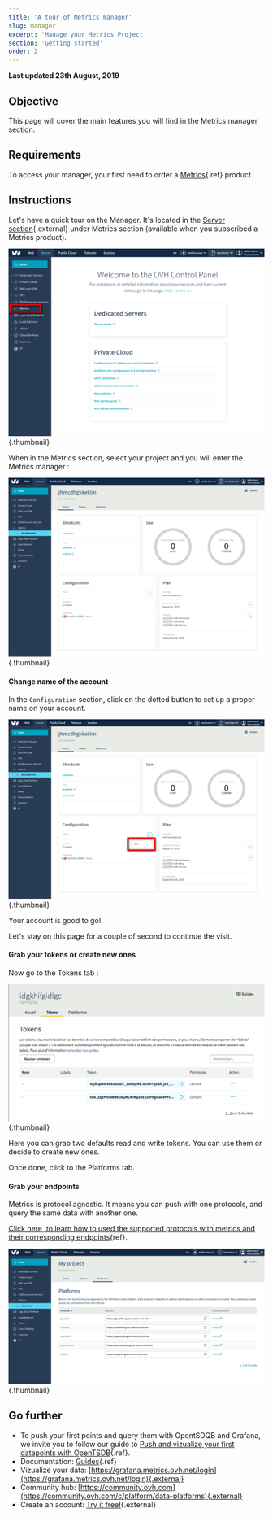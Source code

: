 ```yaml
---
title: 'A tour of Metrics manager'
slug: manager
excerpt: 'Manage your Metrics Project'
section: 'Getting started'
order: 2
---
```


**Last updated 23th August, 2019**

## Objective

This page will cover the main features you will find in the Metrics manager section.

## Requirements

To access your manager, your first need to order a [Metrics](../metrics_order/guide.fr-fr.md){.ref} product.

## Instructions

Let's have a quick tour on the Manager. It's located in the [Server section](https://www.ovh.com/manager/dedicated/index.html){.external} under Metrics section (available when you subscribed a Metrics product).

![manager](images/metrics_manager.png){.thumbnail}

When in the Metrics section, select your project and you will enter the Metrics manager :

![menu](images/metrics_manager_welcome.png){.thumbnail}

#### Change name of the account

In the `Configuration` section, click on the dotted button to set up a proper name on your account.

![menu](images/metrics_manager_setup.png){.thumbnail}

Your account is good to go!

Let's stay on this page for a couple of second to continue the visit.

#### Grab your tokens or create new ones

Now go to the Tokens tab :

![tokens](images/metrics_manager_tokens.png){.thumbnail}

Here you can grab two defaults read and write tokens. You can use them or decide to create new ones.

Once done, click to the Platforms tab.

#### Grab your endpoints

Metrics is protocol agnostic. It means you can push with one protocols, and query the same data with another one. 

[Click here, to learn how to used the supported protocols with metrics and their corresponding endpoints](../protocol_overview/guide.fr-fr.md){ref}.

![tokens](images/metrics_manager_platforms.png){.thumbnail}

## Go further

- To push your first points and query them with OpentSDQB and Grafana, we invite you to follow our guide to [Push and vizualize your first datapoints with OpenTSDB](../metrics_opentsdb/guide.fr-fr.md){.ref}.
- Documentation: [Guides](../product.fr-fr.md){.ref}
- Vizualize your data: [https://grafana.metrics.ovh.net/login](https://grafana.metrics.ovh.net/login){.external}
- Community hub: [https://community.ovh.com](https://community.ovh.com/c/platform/data-platforms){.external}
- Create an account: [Try it free!](https://www.ovh.com/fr/order/express/#/new/express/resume?products=~(~(planCode~'metrics-free-trial~configuration~(~(label~'region~values~(~'gra1)))~option~(~)~quantity~1~productId~'metrics))&paymentMeanRequired=0){.external}
